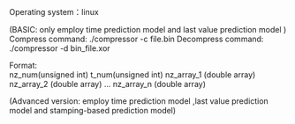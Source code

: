 Operating system：linux

(BASIC: only employ time prediction model and last value prediction model )
Compress command:  ./compressor -c file.bin
Decompress command:  ./compressor -d bin_file.xor

Format:  
nz_num(unsigned int) t_num(unsigned int) 
nz_array_1 (double array)
nz_array_2 (double array)
...
nz_array_n (double array)

(Advanced version: employ time prediction model ,last value prediction model and stamping-based prediction model)
